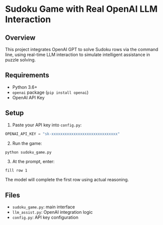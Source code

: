 # Sudoku Game with Real OpenAI LLM Interaction

## Overview

This project integrates OpenAI GPT to solve Sudoku rows via the command line, using real-time LLM interaction to simulate intelligent assistance in puzzle solving.

## Requirements

- Python 3.6+
- `openai` package (`pip install openai`)
- OpenAI API Key

## Setup

1. Paste your API key into `config.py`:
```python
OPENAI_API_KEY = "sk-xxxxxxxxxxxxxxxxxxxxxxxxxxxxxx"
```

2. Run the game:
```bash
python sudoku_game.py
```

3. At the prompt, enter:
```
fill row 1
```

The model will complete the first row using actual reasoning.

## Files

- `sudoku_game.py`: main interface
- `llm_assist.py`: OpenAI integration logic
- `config.py`: API key configuration
